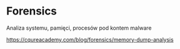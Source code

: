 # Forensics
Analiza systemu, pamięci, procesów pod kontem malware

https://cqureacademy.com/blog/forensics/memory-dump-analysis

